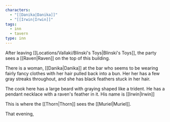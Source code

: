 ```yaml
---
characters:
  - "[[Danika|Danika]]"
  - "[[Irwin|Irwin]]"
tags:
  - inn
  - tavern
type: inn
---
```



After leaving [[Locations/Vallaki/Blinski's Toys|Blinski's Toys]], the party sees a [[Raven|Raven]] on the top of this building.

There is a woman, [[Danika|Danika]] at the bar who seems to be wearing fairly fancy clothes with her hair pulled back into a bun. Her her has a few gray streaks throughout, and she has black feathers stuck in her hair.

The cook here has a large beard with graying shaped like a trident. He has a pendant necklace with a raven's feather in it. His name is [[Irwin|Irwin]]

This is where the [[Thorn|Thorn]] sees the [[Muriel|Muriel]].

That evening, 